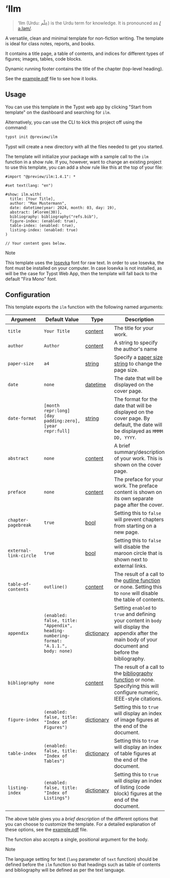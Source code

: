 # ‘Ilm

> ‘Ilm (Urdu: عِلْم) is the Urdu term for knowledge. It is pronounced as [/ə.ləm/](https://en.wiktionary.org/wiki/%D8%B9%D9%84%D9%85#Urdu).

A versatile, clean and minimal template for non-fiction writing. The template is ideal for
class notes, reports, and books.

It contains a title page, a table of contents, and indices for different types of figures;
images, tables, code blocks.

Dynamic running footer contains the title of the chapter (top-level heading).

See the [example.pdf](https://github.com/talal/ilm/blob/main/example.pdf) file to see how it looks.

## Usage

You can use this template in the Typst web app by clicking "Start from template" on the
dashboard and searching for `ilm`.

Alternatively, you can use the CLI to kick this project off using the command:

```sh
typst init @preview/ilm
```

Typst will create a new directory with all the files needed to get you started.

The template will initialize your package with a sample call to the `ilm` function in a
show rule. If you, however, want to change an existing project to use this template, you
can add a show rule like this at the top of your file:

```typ
#import "@preview/ilm:1.4.1": *

#set text(lang: "en")

#show: ilm.with(
  title: [Your Title],
  author: "Max Mustermann",
  date: datetime(year: 2024, month: 03, day: 19),
  abstract: [#lorem(30)],
  bibliography: bibliography("refs.bib"),
  figure-index: (enabled: true),
  table-index: (enabled: true),
  listing-index: (enabled: true)
)

// Your content goes below.
```

> [!NOTE]
> This template uses the [Iosevka] font for raw text. In order to use Iosevka,
> the font must be installed on your computer. In case Iosevka is not installed, as will be
> the case for Typst Web App, then the template will fall back to the default "Fira Mono"
> font.

## Configuration

This template exports the `ilm` function with the following named arguments:

| Argument | Default Value | Type | Description |
| --- | --- | --- | --- |
| `title` | `Your Title` | [content] | The title for your work. |
| `author` | `Author` | [content] | A string to specify the author's name |
| `paper-size` | `a4` | [string] | Specify a [paper size string] to change the page size. |
| `date` | `none` | [datetime] | The date that will be displayed on the cover page. |
| `date-format` | `[month repr:long] [day padding:zero], [year repr:full]` | [string] | The format for the date that will be displayed on the cover page. By default, the date will be displayed as `MMMM DD, YYYY`. |
| `abstract` | `none` | [content] | A brief summary/description of your work. This is shown on the cover page. |
| `preface` | `none` | [content] | The preface for your work. The preface content is shown on its own separate page after the cover. |
| `chapter-pagebreak` | `true` | [bool] | Setting this to `false` will prevent chapters from starting on a new page. |
| `external-link-circle` | `true` | [bool] | Setting this to `false` will disable the maroon circle that is shown next to external links. |
| `table-of-contents` | `outline()` | [content] | The result of a call to the [outline function][outline] or none. Setting this to `none` will disable the table of contents. |
| `appendix` | `(enabled: false, title: "Appendix", heading-numbering-format: "A.1.1.", body: none)` | [dictionary] | Setting `enabled` to `true` and defining your content in `body` will display the appendix after the main body of your document and before the bibliography. |
| `bibliography` | `none` | [content] | The result of a call to the [bibliography function][bibliography] or none. Specifying this will configure numeric, IEEE-style citations. |
| `figure-index` | `(enabled: false, title: "Index of Figures")` | [dictionary] | Setting this to `true` will display an index of image figures at the end of the document. |
| `table-index` | `(enabled: false, title: "Index of Tables")` | [dictionary] | Setting this to `true` will display an index of table figures at the end of the document. |
| `listing-index` | `(enabled: false, title: "Index of Listings")` | [dictionary] | Setting this to `true` will display an index of listing (code block) figures at the end of the document. |

The above table gives you a _brief description_ of the different options that you can
choose to customize the template. For a detailed explanation of these options, see the
[example.pdf](https://github.com/talal/ilm/blob/main/example.pdf) file.

The function also accepts a single, positional argument for the body.

> [!NOTE]
> The language setting for text (`lang` parameter of `text` function) should be
> defined before the `ilm` function so that headings such as table of contents and
> bibliography will be defined as per the text language.

[iosevka]: https://typeof.net/Iosevka/
[bibliography]: https://typst.app/docs/reference/model/bibliography/
[outline]: https://typst.app/docs/reference/model/outline/
[bool]: https://typst.app/docs/reference/foundations/bool/
[content]: https://typst.app/docs/reference/foundations/content/
[datetime]: https://typst.app/docs/reference/foundations/datetime/
[dictionary]: https://typst.app/docs/reference/foundations/dictionary/
[paper size string]: https://typst.app/docs/reference/layout/page#parameters-paper
[string]: https://typst.app/docs/reference/foundations/str/
